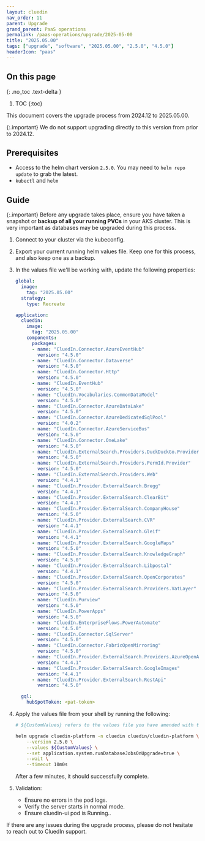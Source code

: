```yaml
---
layout: cluedin
nav_order: 11
parent: Upgrade
grand_parent: PaaS operations
permalink: /paas-operations/upgrade/2025-05-00
title: "2025.05.00"
tags: ["upgrade", "software", "2025.05.00", "2.5.0", "4.5.0"]
headerIcon: "paas"
---
```

## On this page
{: .no_toc .text-delta }
1. TOC
{:toc}

This document covers the upgrade process from 2024.12 to 2025.05.00.

{:.important}
We do not support upgrading directly to this version from prior to 2024.12.

## Prerequisites
- Access to the helm chart version `2.5.0`. You may need to `helm repo update` to grab the latest.
- `kubectl` and `helm`

## Guide

{:.important}
Before any upgrade takes place, ensure you have taken a snapshot or **backup of all your running PVCs** in your AKS cluster. This is very important as databases may be upgraded during this process.

1. Connect to your cluster via the kubeconfig.
1. Export your current running helm values file. Keep one for this process, and also keep one as a backup.
1. In the values file we'll be working with, update the following properties:

    ```yaml
    global:
      image:
        tag: "2025.05.00"
      strategy:
        type: Recreate

    application:
      cluedin:
        image:
          tag: "2025.05.00"
        components:
          packages:
          - name: "CluedIn.Connector.AzureEventHub"
            version: "4.5.0"
          - name: "CluedIn.Connector.Dataverse"
            version: "4.5.0"
          - name: "CluedIn.Connector.Http"
            version: "4.5.0"
          - name: "CluedIn.EventHub"
            version: "4.5.0"
          - name: "CluedIn.Vocabularies.CommonDataModel"
            version: "4.5.0"
          - name: "CluedIn.Connector.AzureDataLake"
            version: "4.5.0"
          - name: "CluedIn.Connector.AzureDedicatedSqlPool"
            version: "4.0.2"
          - name: "CluedIn.Connector.AzureServiceBus"
            version: "4.5.0"
          - name: "CluedIn.Connector.OneLake"
            version: "4.5.0"
          - name: "CluedIn.ExternalSearch.Providers.DuckDuckGo.Provider"
            version: "4.5.0"
          - name: "CluedIn.ExternalSearch.Providers.PermId.Provider"
            version: "4.5.0"
          - name: "CluedIn.ExternalSearch.Providers.Web"
            version: "4.4.1"
          - name: "CluedIn.Provider.ExternalSearch.Bregg"
            version: "4.4.1"
          - name: "CluedIn.Provider.ExternalSearch.ClearBit"
            version: "4.4.1"
          - name: "CluedIn.Provider.ExternalSearch.CompanyHouse"
            version: "4.5.0"
          - name: "CluedIn.Provider.ExternalSearch.CVR"
            version: "4.4.1"
          - name: "CluedIn.Provider.ExternalSearch.Gleif"
            version: "4.4.1"
          - name: "CluedIn.Provider.ExternalSearch.GoogleMaps"
            version: "4.5.0"
          - name: "CluedIn.Provider.ExternalSearch.KnowledgeGraph"
            version: "4.5.0"
          - name: "CluedIn.Provider.ExternalSearch.Libpostal"
            version: "4.4.1"
          - name: "CluedIn.Provider.ExternalSearch.OpenCorporates"
            version: "4.5.0"
          - name: "CluedIn.Provider.ExternalSearch.Providers.VatLayer"
            version: "4.5.0"
          - name: "CluedIn.Purview"
            version: "4.5.0"
          - name: "CluedIn.PowerApps"
            version: "4.5.0"
          - name: "CluedIn.EnterpriseFlows.PowerAutomate"
            version: "4.5.0"
          - name: "CluedIn.Connector.SqlServer"
            version: "4.5.0"
          - name: "CluedIn.Connector.FabricOpenMirroring"
            version: "4.5.0"
          - name: "CluedIn.Provider.ExternalSearch.Providers.AzureOpenAI"
            version: "4.4.1"
          - name: "CluedIn.Provider.ExternalSearch.GoogleImages"
            version: "4.4.1"
          - name: "CluedIn.Provider.ExternalSearch.RestApi"
            version: "4.5.0"

      gql:
        hubSpotToken: <pat-token>
    ```
1. Apply the values file from your shell by running the following:

    ```bash
    # ${CustomValues} refers to the values file you have amended with the above changes. Please type the full path here.

    helm upgrade cluedin-platform -n cluedin cluedin/cluedin-platform \
        --version 2.5.0 \
        --values ${CustomValues} \
        --set application.system.runDatabaseJobsOnUpgrade=true \
        --wait \
        --timeout 10m0s
    ```

    After a few minutes, it should successfully complete.

1. Validation:
    - Ensure no errors in the pod logs.
    - Verify the server starts in normal mode.
    - Ensure cluedin-ui pod is Running..

If there are any issues during the upgrade process, please do not hesitate to reach out to CluedIn support.
